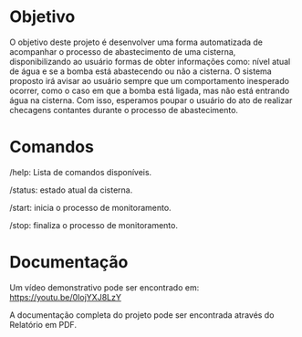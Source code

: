 # Objetivo

O objetivo deste projeto é desenvolver uma forma automatizada de acompanhar o processo de abastecimento de uma cisterna, disponibilizando ao usuário formas de obter
informações como: nível atual de água e se a bomba está abastecendo ou não a cisterna. O sistema proposto irá avisar ao usuário sempre que um comportamento inesperado ocorrer, como o caso em que a bomba está ligada, mas não está entrando água na cisterna. Com isso, esperamos poupar o usuário do ato de realizar checagens contantes durante o processo de abastecimento.

# Comandos

/help: Lista de comandos disponíveis.

/status: estado atual da cisterna.

/start: inicia o processo de monitoramento.

/stop: finaliza o processo de monitoramento.

# Documentação

Um vídeo demonstrativo pode ser encontrado em: https://youtu.be/0IojYXJ8LzY

A documentação completa do projeto pode ser encontrada através do Relatório em PDF.
